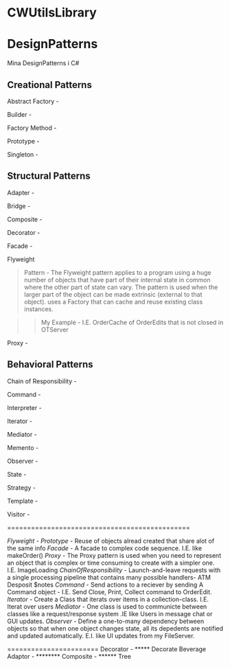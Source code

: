 # CWUtilsLibrary



# DesignPatterns
Mina DesignPatterns i C#

## Creational Patterns

Abstract Factory - 

Builder - 

Factory Method -

Prototype - 

Singleton - 



## Structural Patterns

Adapter - 

Bridge - 

Composite - 

Decorator - 

Facade - 

Flyweight
> Pattern - The Flyweight pattern applies to a program using a huge number of objects that have part of their internal state in common where the other part of state can vary. The pattern is used when the larger part of the object can be made extrinsic (external to that object). uses a Factory that can cache and reuse existing class instances.

>> My Example - I.E. OrderCache of OrderEdits  that is not closed in OTServer

Proxy - 



## Behavioral Patterns

Chain of Responsibility - 

Command - 

Interpreter - 

Iterator - 

Mediator - 

Memento - 

Observer - 

State - 

Strategy - 

Template - 

Visitor - 



==============================================






*Flyweight* - 
*Prototype* - Reuse of objects alread created that share alot of the same info
*Facade* - A facade to complex code sequence. I.E. like makeOrder()
*Proxy* - The Proxy pattern is used when you need to represent an object that is complex or time consuming to create with a simpler one. I.E. ImageLoading
*ChainOfResponsibility* - Launch-and-leave requests with a single processing pipeline that contains many possible handlers- ATM Desposit $notes
*Command* - Send actions to a reciever by sending A Command object - I.E. Send Close, Print, Collect command to OrderEdit.
*Iterator* - Create a Class that iterats over items in a collection-class. I.E. Iterat over users
*Mediator* - One class is used to communicte between classes like a request/response system
.IE like Users in message chat or GUI updates.
*Observer* - Define a one-to-many dependency between objects so that when one object changes state, all its depedents are notified and updated automatically. E.I. like
UI updates from my FileServer.

=======================
Decorator - ***** Decorate Beverage
Adaptor - ********
Composite - ****** Tree










